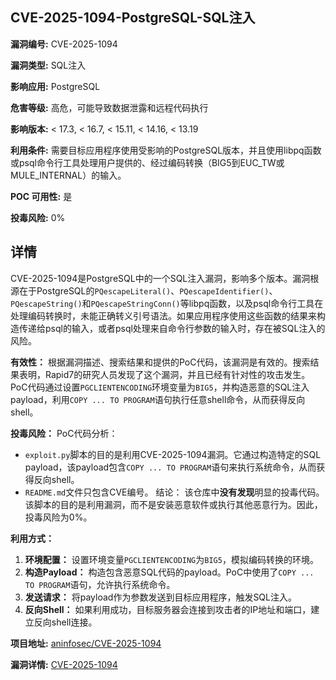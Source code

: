 ## CVE-2025-1094-PostgreSQL-SQL注入

**漏洞编号:** CVE-2025-1094

**漏洞类型:** SQL注入

**影响应用:** PostgreSQL

**危害等级:** 高危，可能导致数据泄露和远程代码执行

**影响版本:** < 17.3, < 16.7, < 15.11, < 14.16, < 13.19

**利用条件:** 需要目标应用程序使用受影响的PostgreSQL版本，并且使用libpq函数或psql命令行工具处理用户提供的、经过编码转换（BIG5到EUC_TW或MULE_INTERNAL）的输入。

**POC 可用性:** 是

**投毒风险:** 0%

## 详情

CVE-2025-1094是PostgreSQL中的一个SQL注入漏洞，影响多个版本。漏洞根源在于PostgreSQL的`PQescapeLiteral()`、`PQescapeIdentifier()`、`PQescapeString()`和`PQescapeStringConn()`等libpq函数，以及psql命令行工具在处理编码转换时，未能正确转义引号语法。如果应用程序使用这些函数的结果来构造传递给psql的输入，或者psql处理来自命令行参数的输入时，存在被SQL注入的风险。

**有效性：**
根据漏洞描述、搜索结果和提供的PoC代码，该漏洞是有效的。搜索结果表明，Rapid7的研究人员发现了这个漏洞，并且已经有针对性的攻击发生。PoC代码通过设置`PGCLIENTENCODING`环境变量为`BIG5`，并构造恶意的SQL注入payload，利用`COPY ... TO PROGRAM`语句执行任意shell命令，从而获得反向shell。

**投毒风险：**
PoC代码分析：
* `exploit.py`脚本的目的是利用CVE-2025-1094漏洞。它通过构造特定的SQL payload，该payload包含`COPY ... TO PROGRAM`语句来执行系统命令，从而获得反向shell。
* `README.md`文件只包含CVE编号。
结论：
该仓库中**没有发现**明显的投毒代码。该脚本的目的是利用漏洞，而不是安装恶意软件或执行其他恶意行为。因此，投毒风险为0%。

**利用方式：**
1.  **环境配置：** 设置环境变量`PGCLIENTENCODING`为`BIG5`，模拟编码转换的环境。
2.  **构造Payload：** 构造包含恶意SQL代码的payload。PoC中使用了`COPY ... TO PROGRAM`语句，允许执行系统命令。
3.  **发送请求：** 将payload作为参数发送到目标应用程序，触发SQL注入。
4.  **反向Shell：** 如果利用成功，目标服务器会连接到攻击者的IP地址和端口，建立反向shell连接。

**项目地址:** [aninfosec/CVE-2025-1094](https://github.com/aninfosec/CVE-2025-1094)

**漏洞详情:** [CVE-2025-1094](https://nvd.nist.gov/vuln/detail/CVE-2025-1094)
